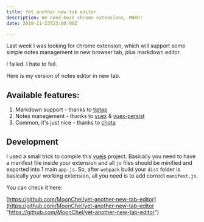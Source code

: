 ```yaml
---
title: Yet another new tab editor
description: We need more chrome extensions, MORE!
date: 2019-11-23T23:00:00Z

---
```

Last week I was looking for chrome extension, which will support some simple notes management in new browser tab, plus markdown editor. 

I failed. I hate to fail.

Here is my version of notes editor in new tab.

## Available features:

1. Markdown support - thanks to [tiptap](https://tiptap.scrumpy.io/ "tiptap")
2. Notes management - thanks to [vuex](https://vuex.vuejs.org/ "vuex") & [vuex-persist](https://github.com/championswimmer/vuex-persist "vuex persist")
3. Common, it's just nice - thanks to [chota](https://jenil.github.io/chota/ "chota")

## Development

I used a small trick to compile this [vuejs](https://vuejs.org/ "vuejs") project. Basically you need to have a manifest file inside your extension and all `js` files should be minified and exported into 1 main `app.js`. So, after `webpack` build your `dist` folder is basically your working extension, all you need is to add correct `manifest.js`. 

You can check it here:

[https://github.com/MoonChel/yet-another-new-tab-editor](https://github.com/MoonChel/yet-another-new-tab-editor "https://github.com/MoonChel/yet-another-new-tab-editor")